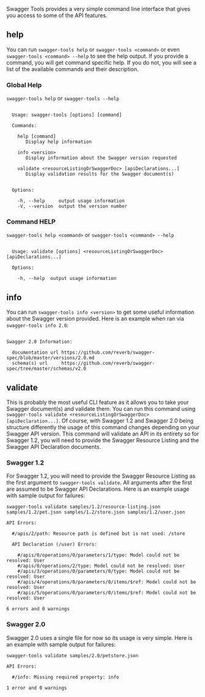 Swagger Tools provides a very simple command line interface that gives you access to some of the API features.

## help

You can run `swagger-tools help` or `swagger-tools <command>` or even `swagger-tools <command> --help` to see the help
output.  If you provide a command, you will get command specific help.  If you do not, you will see a list of the
available commands and their description.

### Global Help

`swagger-tools help` or `swagger-tools --help`

```

  Usage: swagger-tools [options] [command]

  Commands:

    help [command]
       Display help information

    info <version>
       Display information about the Swagger version requested

    validate <resourceListingOrSwaggerDoc> [apiDeclarations...]
       Display validation results for the Swagger document(s)


  Options:

    -h, --help     output usage information
    -V, --version  output the version number

```

### Command HELP

`swagger-tools help <command>` or `swagger-tools <command> --help`

```

  Usage: validate [options] <resourceListingOrSwaggerDoc> [apiDeclarations...]

  Options:

    -h, --help  output usage information

```

## info

You can run `swagger-tools info <version>` to get some useful information about the Swagger version provided.  Here is
an example when ran via `swagger-tools info 2.0`:

```

Swagger 2.0 Information:

  documentation url https://github.com/reverb/swagger-spec/blob/master/versions/2.0.md
  schema(s) url     https://github.com/reverb/swagger-spec/tree/master/schemas/v2.0

```

## validate

This is probably the most useful CLI feature as it allows you to take your Swagger document(s) and validate them.  You
can run this command using `swagger-tools validate <resourceListingOrSwaggerDoc> [apiDeclaration...]`.  Of course, with
Swagger 1.2 and Swagger 2.0 being structure differently the usage of this command changes depending on your Swagger API
version.  This command will validate an API in its entirety so for Swagger 1.2, you will need to provide the Swagger
Resource Listing and the Swagger API Declaration documents.

### Swagger 1.2

For Swagger 1.2, you will need to provide the Swagger Resource Listing as the first argument to
`swagger-tools validate`.  All arguments after the first are assumed to be Swagger API Declarations.  Here is an example
usage with sample output for failures:

```
swagger-tools validate samples/1.2/resource-listing.json samples/1.2/pet.json samples/1.2/store.json samples/1.2/user.json

API Errors:

  #/apis/2/path: Resource path is defined but is not used: /store

  API Declaration (/user) Errors:

    #/apis/0/operations/0/parameters/1/type: Model could not be resolved: User
    #/apis/0/operations/2/type: Model could not be resolved: User
    #/apis/3/operations/0/parameters/0/type: Model could not be resolved: User
    #/apis/4/operations/0/parameters/0/items/$ref: Model could not be resolved: User
    #/apis/5/operations/0/parameters/0/items/$ref: Model could not be resolved: User

6 errors and 0 warnings
```

### Swagger 2.0

Swagger 2.0 uses a single file for now so its usage is very simple.  Here is an example with sample output for failures:

```
swagger-tools validate samples/2.0/petstore.json

API Errors:

  #/info: Missing required property: info

1 error and 0 warnings
```

